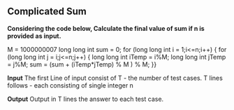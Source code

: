 ## Complicated Sum

**Considering the code below, Calculate the final value of sum if n is provided as input.**

M = 1000000007
long long int sum = 0;
for (long long int i = 1;i<=n;i++) {
    for (long long int j = i;j<=n;j++) {
        long long int iTemp = i%M;
        long long int jTemp = j%M;
        sum = (sum + (iTemp*jTemp) % M ) % M;    }}

**Input**
The first Line of input consist of T - the number of test cases. T lines follows - each consisting of single integer n

**Output** 
Output in T lines the answer to each test case. 
